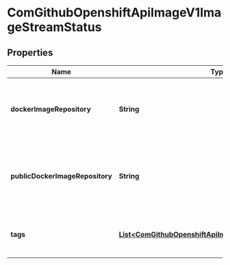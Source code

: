 
# ComGithubOpenshiftApiImageV1ImageStreamStatus

## Properties
Name | Type | Description | Notes
------------ | ------------- | ------------- | -------------
**dockerImageRepository** | **String** | DockerImageRepository represents the effective location this stream may be accessed at. May be empty until the server determines where the repository is located | 
**publicDockerImageRepository** | **String** | PublicDockerImageRepository represents the public location from where the image can be pulled outside the cluster. This field may be empty if the administrator has not exposed the integrated registry externally. |  [optional]
**tags** | [**List&lt;ComGithubOpenshiftApiImageV1NamedTagEventList&gt;**](ComGithubOpenshiftApiImageV1NamedTagEventList.md) | Tags are a historical record of images associated with each tag. The first entry in the TagEvent array is the currently tagged image. |  [optional]



